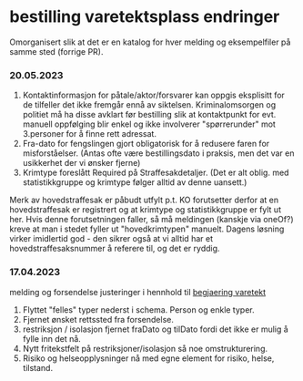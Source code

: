 # bestilling varetektsplass endringer
Omorganisert slik at det er en katalog for hver melding og eksempelfiler på samme sted (forrige PR).

### 20.05.2023
1. Kontaktinformasjon for påtale/aktor/forsvarer kan oppgis eksplisitt for de tilfeller det ikke fremgår ennå  av siktelsen.
   Kriminalomsorgen og politiet må ha disse avklart før bestilling slik at kontaktpunkt for evt. manuell oppfølging blir enkel 
   og ikke involverer "spørrerunder" mot 3.personer for å finne rett adressat.
2. Fra-dato for fengslingen gjort obligatorisk for å redusere faren for misforståelser. (Antas ofte være bestillingsdato i praksis, men det var en usikkerhet der vi ønsker fjerne)
3. Krimtype foreslått Required på Straffesakdetaljer. (Det er alt oblig. med statistikkgruppe og krimtype følger alltid av denne uansett.)

Merk av hovedstraffesak er påbudt utfylt p.t. KO forutsetter derfor at en hovedstraffesak er registrert og at krimtype og statistikkgruppe er fylt ut her. Hvis denne forutsetningen faller, så må meldingen (kanskje via oneOf?) kreve at man i stedet fyller ut "hovedkrimtypen" manuelt. Dagens løsning virker imidlertid god - den sikrer også at vi alltid har et hovedstraffesaksnummer å referere til, og det er ryddig. 

### 17.04.2023
melding og forsendelse justeringer i hennhold til [begjaering varetekt](../varetekt/1.0/begjaeringVaretekt.schema.json)

1. Flyttet "felles" typer nederst i schema. Person og enkle typer.
2. Fjernet ønsket rettssted fra forsendelse.
3. restriksjon / isolasjon fjernet fraDato og tilDato fordi det ikke er mulig å fylle inn det nå.
4. Nytt fritekstfelt på restriksjoner/isolasjon så noe omstrukturering.
5. Risiko og helseopplysninger nå med egne element for risiko, helse, tilstand.
